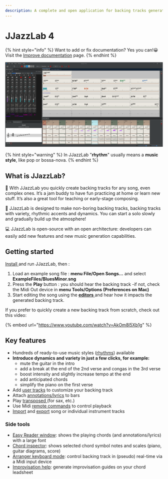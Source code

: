 ```yaml
---
description: A complete and open application for backing tracks generation.
---
```


# JJazzLab 4

{% hint style="info" %}
Want to add or fix documentation? Yes you can!😀 Visit the [Improve documentation](contribute/improve-doc.md) page.
{% endhint %}

![JJazzlab 4](.gitbook/assets/JJazzLab4-full1.png)

{% hint style="warning" %}
In JJazzLab "**rhythm**" usually means a **music style**, like pop or bossa-nova.
{% endhint %}

## What is JJazzLab?

🎵 With JJazzLab you quickly create backing tracks for any song, even complex ones. It’s a jam buddy to have fun practicing at home or learn new stuff. It’s also a great tool for teaching or early-stage composing.

🎷 JJazzLab is designed to make non-boring backing tracks, backing tracks with variety, rhythmic accents and dynamics. You can start a solo slowly and gradually build up the atmosphere!

💻 JJazzLab is open-source with an open architecture:  developers can easily add new features and new music generation capabilities.

## Getting started

[Install ](installation.md)and run JJazzLab, then :

1. Load an example song file : **menu File/Open Songs...** and select **ExampleFiles/BluesMinor.sng**
2. Press the **Play** button : you should hear the backing track -if not, check the Midi Out device in **menu Tools/Options (Preferences on Mac)**
3. Start editing the song using the [**editors** ](broken-reference)and hear how it impacts the generated backing track.

If you prefer to quickly create a new backing track from scratch, check out this video:

{% embed url="https://www.youtube.com/watch?v=AkOm8l5Xb1g" %}

## Key features

* Hundreds of ready-to-use music styles ([rhythms](broken-reference)) available
* **Introduce dynamics and variety in just a few clicks, for example:**&#x20;
  * mute the guitar in the intro
  * add a break at the end of the 2nd verse and congas in the 3rd verse
  * boost intensity and slightly increase tempo at the end&#x20;
  * add anticipated chords
  * simplify the piano on the first verse
* Add [user tracks](editors/mix-console.md#user-tracks) to customize your backing track
* Attach [annotations/lyrics](editors/chord-lead-sheet.md#bar-annotations-lyrics) to bars
* Play [transposed ](playback-control/playback-key-transposition.md)(for sax, etc.)
* Use Midi [remote commands](playback-control/midi-remote-commands.md) to control playback
* [Import](songs/importing-songs.md) and [export](songs/exporting-songs.md) song or individual instrument tracks

### **Side tools**

* [Easy Reader window](tools/easy-reader.md): shows the playing chords (and annotations/lyrics) with a large font
* [Chord inspector](tools/notes-viewer.md): shows selected chord symbol notes and scales (piano, guitar diagrams, score)
* [Arranger keyboard mode](tools/arranger-keyboard-mode.md): control backing track in (pseudo) real-time via a Midi input device
* [Improvisation help](tools/improvisation-help.md): generate improvisation guides on your chord leadsheet





